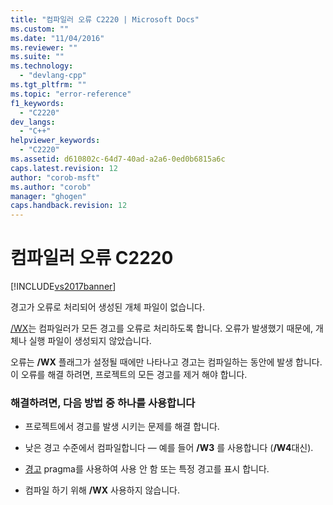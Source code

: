 ```yaml
---
title: "컴파일러 오류 C2220 | Microsoft Docs"
ms.custom: ""
ms.date: "11/04/2016"
ms.reviewer: ""
ms.suite: ""
ms.technology: 
  - "devlang-cpp"
ms.tgt_pltfrm: ""
ms.topic: "error-reference"
f1_keywords: 
  - "C2220"
dev_langs: 
  - "C++"
helpviewer_keywords: 
  - "C2220"
ms.assetid: d610802c-64d7-40ad-a2a6-0ed0b6815a6c
caps.latest.revision: 12
author: "corob-msft"
ms.author: "corob"
manager: "ghogen"
caps.handback.revision: 12
---
```

# 컴파일러 오류 C2220
[!INCLUDE[vs2017banner](../../assembler/inline/includes/vs2017banner.md)]

경고가 오류로 처리되어 생성된 개체 파일이 없습니다.  
  
 [\/WX](../../build/reference/compiler-option-warning-level.md)는 컴파일러가 모든 경고를 오류로 처리하도록 합니다.  오류가 발생했기 때문에, 개체나 실행 파일이 생성되지 않았습니다.  
  
 오류는 **\/WX** 플래그가 설정될 때에만 나타나고 경고는 컴파일하는 동안에 발생 합니다.  이 오류를 해결 하려면, 프로젝트의 모든 경고를 제거 해야 합니다.  
  
### 해결하려면, 다음 방법 중 하나를 사용합니다  
  
-   프로젝트에서 경고를 발생 시키는 문제를 해결 합니다.  
  
-   낮은 경고 수준에서 컴파일합니다 — 예를 들어 **\/W3** 를 사용합니다 \(**\/W4**대신\).  
  
-   [경고](../../preprocessor/warning.md) pragma를 사용하여 사용 안 함 또는 특정 경고를 표시 합니다.  
  
-   컴파일 하기 위해 **\/WX** 사용하지 않습니다.